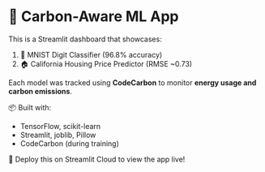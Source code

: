 # 🌿 Carbon-Aware ML App

This is a Streamlit dashboard that showcases:

1. 🧠 MNIST Digit Classifier (96.8% accuracy)
2. 🏠 California Housing Price Predictor (RMSE ~0.73)

Each model was tracked using **CodeCarbon** to monitor **energy usage and carbon emissions**.

📦 Built with:  
- TensorFlow, scikit-learn  
- Streamlit, joblib, Pillow  
- CodeCarbon (during training)

🔗 Deploy this on Streamlit Cloud to view the app live!

